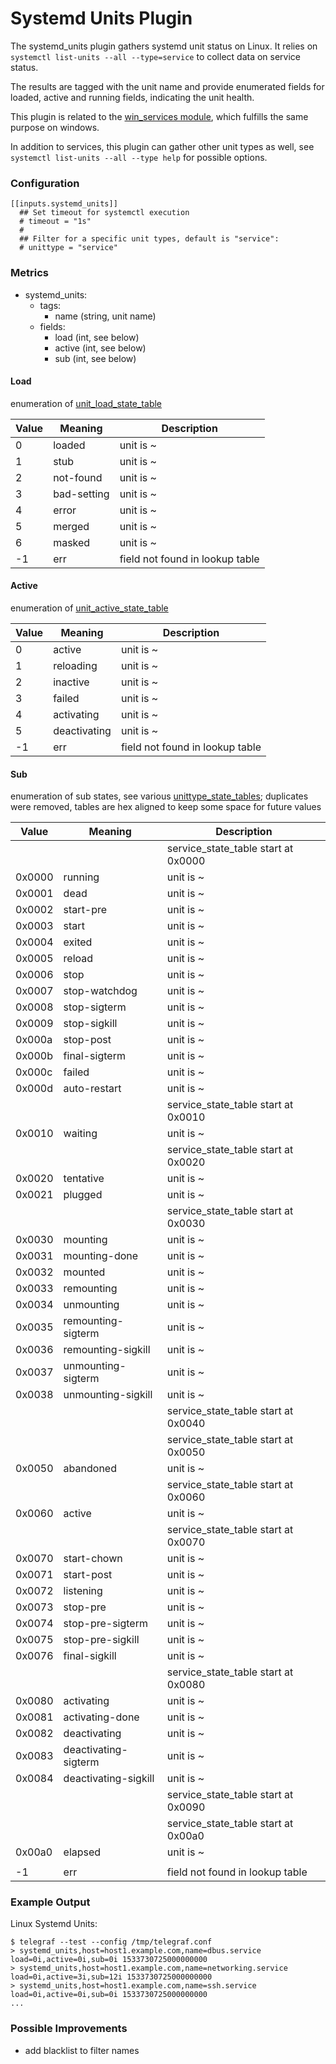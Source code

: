 # Systemd Units Plugin

The systemd_units plugin gathers systemd unit status on Linux. It relies on
`systemctl list-units --all --type=service` to collect data on service status.

The results are tagged with the unit name and provide enumerated fields for
loaded, active and running fields, indicating the unit health.

This plugin is related to the [win_services module](../win_services/), which
fulfills the same purpose on windows.

In addition to services, this plugin can gather other unit types as well,
see `systemctl list-units --all --type help` for possible options.

### Configuration
```
[[inputs.systemd_units]]
  ## Set timeout for systemctl execution
  # timeout = "1s"
  #
  ## Filter for a specific unit types, default is "service":
  # unittype = "service"
```

### Metrics
- systemd_units:
  - tags:
    - name (string, unit name)
  - fields:
    - load (int, see below)
    - active (int, see below)
    - sub (int, see below)

#### Load

enumeration of [unit_load_state_table](https://github.com/systemd/systemd/blob/c87700a1335f489be31cd3549927da68b5638819/src/basic/unit-def.c#L87)

| Value | Meaning     | Description                     |
| ----- | -------     | -----------                     |
| 0     | loaded      | unit is ~                       |
| 1     | stub        | unit is ~                       |
| 2     | not-found   | unit is ~                       |
| 3     | bad-setting | unit is ~                       |
| 4     | error       | unit is ~                       |
| 5     | merged      | unit is ~                       |
| 6     | masked      | unit is ~                       |
| -1    | err         | field not found in lookup table |

#### Active

enumeration of [unit_active_state_table](https://github.com/systemd/systemd/blob/c87700a1335f489be31cd3549927da68b5638819/src/basic/unit-def.c#L99)

| Value | Meaning   | Description                        |
| ----- | -------   | -----------                        |
| 0     | active       | unit is ~                       |
| 1     | reloading    | unit is ~                       |
| 2     | inactive     | unit is ~                       |
| 3     | failed       | unit is ~                       |
| 4     | activating   | unit is ~                       |
| 5     | deactivating | unit is ~                       |
| -1    | err          | field not found in lookup table |

#### Sub

enumeration of sub states, see various [unittype_state_tables](https://github.com/systemd/systemd/blob/c87700a1335f489be31cd3549927da68b5638819/src/basic/unit-def.c#L163);
duplicates were removed, tables are hex aligned to keep some space for future
values

| Value  | Meaning               | Description                         |
| -----  | -------               | -----------                         |
|        |                       | service_state_table start at 0x0000 |
| 0x0000 | running               | unit is ~                           |
| 0x0001 | dead                  | unit is ~                           |
| 0x0002 | start-pre             | unit is ~                           |
| 0x0003 | start                 | unit is ~                           |
| 0x0004 | exited                | unit is ~                           |
| 0x0005 | reload                | unit is ~                           |
| 0x0006 | stop                  | unit is ~                           |
| 0x0007 | stop-watchdog         | unit is ~                           |
| 0x0008 | stop-sigterm          | unit is ~                           |
| 0x0009 | stop-sigkill          | unit is ~                           |
| 0x000a | stop-post             | unit is ~                           |
| 0x000b | final-sigterm         | unit is ~                           |
| 0x000c | failed                | unit is ~                           |
| 0x000d | auto-restart          | unit is ~                           |
|        |                       | service_state_table start at 0x0010 |
| 0x0010 | waiting               | unit is ~                           |
|        |                       | service_state_table start at 0x0020 |
| 0x0020 | tentative             | unit is ~                           |
| 0x0021 | plugged               | unit is ~                           |
|        |                       | service_state_table start at 0x0030 |
| 0x0030 | mounting              | unit is ~                           |
| 0x0031 | mounting-done         | unit is ~                           |
| 0x0032 | mounted               | unit is ~                           |
| 0x0033 | remounting            | unit is ~                           |
| 0x0034 | unmounting            | unit is ~                           |
| 0x0035 | remounting-sigterm    | unit is ~                           |
| 0x0036 | remounting-sigkill    | unit is ~                           |
| 0x0037 | unmounting-sigterm    | unit is ~                           |
| 0x0038 | unmounting-sigkill    | unit is ~                           |
|        |                       | service_state_table start at 0x0040 |
|        |                       | service_state_table start at 0x0050 |
| 0x0050 | abandoned             | unit is ~                           |
|        |                       | service_state_table start at 0x0060 |
| 0x0060 | active                | unit is ~                           |
|        |                       | service_state_table start at 0x0070 |
| 0x0070 | start-chown           | unit is ~                           |
| 0x0071 | start-post            | unit is ~                           |
| 0x0072 | listening             | unit is ~                           |
| 0x0073 | stop-pre              | unit is ~                           |
| 0x0074 | stop-pre-sigterm      | unit is ~                           |
| 0x0075 | stop-pre-sigkill      | unit is ~                           |
| 0x0076 | final-sigkill         | unit is ~                           |
|        |                       | service_state_table start at 0x0080 |
| 0x0080 | activating            | unit is ~                           |
| 0x0081 | activating-done       | unit is ~                           |
| 0x0082 | deactivating          | unit is ~                           |
| 0x0083 | deactivating-sigterm  | unit is ~                           |
| 0x0084 | deactivating-sigkill  | unit is ~                           |
|        |                       | service_state_table start at 0x0090 |
|        |                       | service_state_table start at 0x00a0 |
| 0x00a0 | elapsed               | unit is ~                           |
|        |                       |                                     |
| -1     | err                   | field not found in lookup table     |

### Example Output

Linux Systemd Units:
```
$ telegraf --test --config /tmp/telegraf.conf
> systemd_units,host=host1.example.com,name=dbus.service load=0i,active=0i,sub=0i 1533730725000000000
> systemd_units,host=host1.example.com,name=networking.service load=0i,active=3i,sub=12i 1533730725000000000
> systemd_units,host=host1.example.com,name=ssh.service load=0i,active=0i,sub=0i 1533730725000000000
...
```

### Possible Improvements
- add blacklist to filter names
